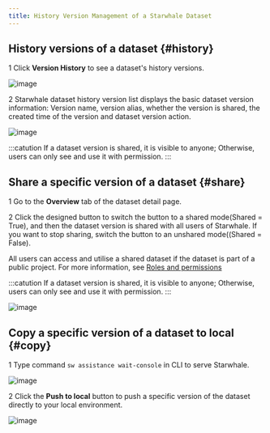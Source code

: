 ```yaml
---
title: History Version Management of a Starwhale Dataset
---
```


## History versions of a dataset {#history}

1 Click **Version History** to see a dataset's history versions.

![image](https://starwhale-examples.oss-cn-beijing.aliyuncs.com/docs/User%20guide/Dataset/history%20version/list1.png)

2 Starwhale dataset history version list displays the basic dataset version information: Version name, version alias, whether the version is shared, the created time of the version and dataset version action.

![image](https://starwhale-examples.oss-cn-beijing.aliyuncs.com/docs/User%20guide/Dataset/history%20version/hslist.png)

:::catution
If a dataset version is shared, it is visible to anyone; Otherwise, users can only see and use it with permission. 
:::

## Share a specific version of a dataset {#share}

1 Go to the **Overview** tab of the dataset detail page.

2 Click the designed button to switch the button to a shared mode(Shared = True), and then the dataset version is shared with all users of Starwhale. If you want to stop sharing, switch the button to an unshared mode((Shared = False). 

All users can access and utilise a shared dataset if the dataset is part of a public project. For more information, see [Roles and permissions](https://doc.starwhale.ai/docs/concepts/roles-permissions)

:::catution
If a dataset version is shared, it is visible to anyone; Otherwise, users can only see and use it with permission. 
:::

![image](https://starwhale-examples.oss-cn-beijing.aliyuncs.com/docs/User%20guide/Dataset/history%20version/share.png)

## Copy a specific version of a dataset to local {#copy}

1 Type command `sw assistance wait-console` in CLI to serve Starwhale.

![image](https://starwhale-examples.oss-cn-beijing.aliyuncs.com/docs/User%20guide/Dataset/history%20version/push%20to%20local.png)

2 Click the **Push to local** button to push a specific version of the dataset directly to your local environment.

![image](https://starwhale-examples.oss-cn-beijing.aliyuncs.com/docs/User%20guide/Dataset/history%20version/push%20conslole.png)
